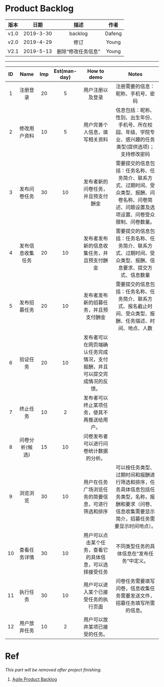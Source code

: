 # Product Backlog

| 版本 |   日期    | 描述 |  作者   |
| :--: | :-------: | :--: | :-----: |
| v1.0 | 2019-3-30 | backlog | Dafeng |
| v2.0 | 2019-4-29 | 修订 | Young |
| V2.1 | 2019-5-13 | 删除“修改任务信息” |  Young |

---

ID |Name            |Imp |Est(man-day)|How to demo|Notes
:-:|:--------------:|:--:|:--:|:-----------------:|:--:
1 |注册登录 |20 |5|用户注册以及登录|注册需要的信息：昵称、手机号、密码
2  |修改用户资料|10|5|用户完善个人信息，填写相关资料|信息包括：昵称、性别、出生年份、手机号、所在校园、年级、学院专业、感兴趣的任务类型(提供选项)；支持修改密码
3  |发布问卷任务|30|10|发布者新的问卷任务，并且预支付酬金|需要提交的信息包括：任务名称、任务简介、联系方式、过期时间、受众类型、报酬、问卷名称、问卷简述、问题设置及选项设置、问卷受众限制、问卷数量。
4  |发布信息收集任务|20|10|发布者发布新的信息收集任务，并且预支付酬金|需要提交的信息包括：任务名称、任务简介、联系方式、过期时间、受众类型、报酬、信息要求、提交方式、信息数量
5  |发布招募任务|20|10|发布者发布新的招募任务，并且预支付酬金|需要提交的信息包括：任务名称、任务简介、联系方式、报名截止时间、受众类型、报酬、任务描述、时间、地点、人数
6  |验证任务|20|10|发布者可以在网页端确认任务完成情况，支付报酬，并且可以提交完成情况的反馈。|
7  |终止任务|10|2|发布者可以终止某项任务，使其不再推送给用户。|
8  |问卷分析(候选)|15|10|问卷发布者可以进行问卷统计数据的分析。|
9  |浏览浏览|30|10|用户在任务广场浏览任务的简要信息，可进行筛选和排序|可以按任务类型、过期时间和报酬进行筛选和排序，任务具体信息包括任务类型，名称，报酬和要求（问卷、信息收集需要显示简介，招募任务需要显示时间地点）。
10  |查看任务详情|30|10|用户可以点击某个任务，查看它的具体信息，可以选择接受任务|不同类型任务的具体信息在“发布任务”中定义。
11  |执行任务|30|10|用户可以进入某个已接受任务的执行页面|问卷任务需要填写问卷，信息收集任务需要发送文件，招募任务填写所需的信息。
12 |用户放弃任务|10|2|用户可以放弃某项已接受的任务。|


# Ref

*This part will be removed after project finishing.*

1. [Agile Product Backlog](https://www.projectmanagementdocs.com/template/agile-templates/agile-product-backlog/#axzz5jf9NHviA)
